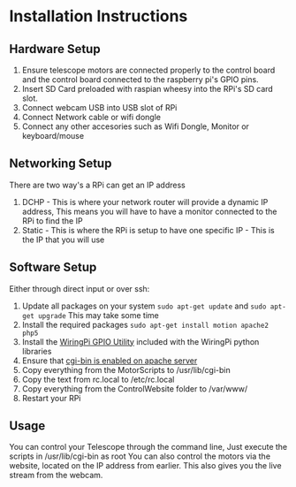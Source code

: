 Installation Instructions
==========================
Hardware Setup
-------------------
1. Ensure telescope motors are connected properly to the control board and the control board connected to the raspberry pi's GPIO pins.
2. Insert SD Card preloaded with raspian wheesy into the RPi's SD card slot.
3. Connect webcam USB into USB slot of RPi
4. Connect Network cable or wifi dongle
5. Connect any other accesories such as Wifi Dongle, Monitor or keyboard/mouse

Networking Setup
------------------
There are two way's a RPi can get an IP address

1. DCHP - This is where your network router will provide a dynamic IP address, This means you will have to have a monitor connected to the RPi to find the IP
2. Static - This is where the RPi is setup to have one specific IP - This is the IP that you will use

Software Setup
-----------------

Either through direct input or over ssh:

1. Update all packages on your system `sudo apt-get update` and `sudo apt-get upgrade` This may take some time
2. Install the required packages `sudo apt-get install motion apache2 php5`
3. Install the [WiringPi GPIO Utility](http://wiringpi.com/download-and-install/) included with the WiringPi python libraries
4. Ensure that [cgi-bin is enabled on apache server](http://www.techrepublic.com/blog/diy-it-guy/diy-enable-cgi-on-your-apache-server/)
5. Copy everything from the MotorScripts to /usr/lib/cgi-bin
6. Copy the text from rc.local to /etc/rc.local
7. Copy everything from the ControlWebsite folder to /var/www/
8. Restart your RPi

Usage
-------------

You can control your Telescope through the command line, Just execute the scripts in /usr/lib/cgi-bin as root
You can also control the motors via the website, located on the IP address from earlier. This also gives you the live stream from the webcam.
